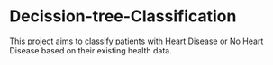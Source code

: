 # Decission-tree-Classification 
This project aims to classify patients with Heart Disease or No Heart Disease based on their existing health data.
